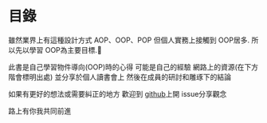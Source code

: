 # 目錄

  雖然業界上有這種設計方式 AOP、OOP、POP 但個人實務上接觸到 OOP居多. 所以先以學習 OOP為主要目標.

  此書是自己學習物件導向\(OOP\)時的心得 可能是自己的經驗 網路上的資源\(在下方階會標明出處\)  並分享於個人讀書會上 然後在成員的研討和雕琢下的結論

如果有更好的想法或需要糾正的地方 歡迎到 [github](https://github.com/YaoFengChen/reading_group)上開 issue分享觀念 

路上有你我共同前進

